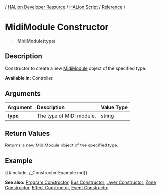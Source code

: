 / [HALion Developer Resource](../../HALion-Developer-Resource.md) / [HALion Script](./HALion-Script.md) / [Reference](./Reference.md) /

# MidiModule Constructor

>**MidiModule(type)**

## Description

Constructor to create a new [MidiModule](./MidiModule.md) object of the specified type.

**Available in:** Controller.

## Arguments

|Argument|Description|Value Type|
|:-|:-|:-|
|**type**|The type of MIDI module.|string|

## Return Values

Returns a new [MidiModule](./MidiModule.md) object of the specified type.

## Example

{{#include ./_Constructor-Example.md}}

**See also:** [Program Constructor](./Program-Constructor.md), [Bus Constructor](./Bus-Constructor.md), [Layer Constructor](./Layer-Constructor.md), [Zone Constructor](./Zone-Constructor.md), [Effect Constructor](./Effect-Constructor.md), [Event Constructor](./Event-Constructor.md)